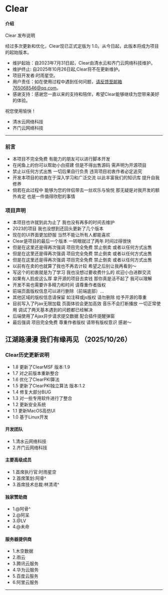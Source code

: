 # Clear

#### 介绍
Clear 发布说明

经过多次更新和优化，Clear现已正式定版为 1.0。从今日起，此版本将成为项目的起始版本。


- 维护起始：自2023年7月31日起，Clear由清水云和齐门云网络科技维护。
- 维护终止:  自2025年10月26日起,Clear将不在更新维护。
- 项目开发者:时雨星空。
- 用户责任：如在使用过程中遇到任何问题，请反馈至邮箱765068546@qq.com。
- 感谢支持：感谢您一直以来的支持和陪伴，希望Clear能够继续为您带来美好的体验。


祝您使用愉快！
* 清水云网络科技
* 齐门云网络科技

------------
### 前言

* 本项目不完全免费 有能力的朋友可以进行脚本开发
* 在闲鱼上的你可以帮助小白搭建 但是不得出售源码 需声明为开源项目
* 禁止以任何方式出售 一切后果自行负责 违背项目初衷作者必定追究
* 开发本项目的初衷在于深入学习和广泛交流 以此丰富我们的知识库 提升自我修养
* 倘若在此过程中 能够为您的伴侣带去一丝欢乐与愉悦 那无疑是对我开发的额外肯定 也是一件值得欣慰的事情


### 项目声明

- 本项目也许就到此为止了 我也没有再多的时间去维护
- 2023的项目 我也没想到还回头更新了几个版本
- 现在的UI界面更加舒服 当然不能让所有人都能喜欢
- Clear是项目的最后一个版本 一转眼就过了两年 时间过得很快
- 但是在这里还是得再次强调 项目完全免费 禁止倒卖 或者以任何方式出售
- 但是在这里还是得再次强调 项目完全免费 禁止倒卖 或者以任何方式出售
- 但是在这里还是得再次强调 项目完全免费 禁止倒卖 或者以任何方式出售
- 以前有在卖的也就算了我也不再去计较 希望之后别让我再看到～
- 写这个的初衷就是为了学习 我也没想过要收费什么的 欢迎小白进群交流
- 如果有人脸皮这么厚 拿开源的项目去卖钱 那你真是活不起了 我可以理解
- 开发不易也需要许多精力和时间 请尊重作者版权
- 前端页面版权信息可以进行删除（前端底部）...
- 其他区域的版权信息请保留 如注释或js版权 请勿删除 给予开源的尊重
- 目前写入了Pjax无限加载 页面体验会更加高效 音乐不会打断播放 一切正常使用 调试了两天基本遇到的问题都已经解决
- 后端使用了Ajax异步请求提交数据 配合插件提醒弹窗
- 最后强调 项目完全免费 尊重作者版权 请带有版权意识 感谢～


##   江湖路漫漫 我们有缘再见 （2025/10/26）



### Clear历史更新说明


- 1.8 更新了ClearMSF 版本:1.9
- 1.7 对之前版本重新整合
- 1.6 优化了ClearPKI算法
- 1.5 更新了ClearPKI独立算法 版本:1.2
- 1.4 修复大部分BUG
- 1.3 对一些专用软件进行了整合
- 1.2 更新安全系统
- 1.1 更新MacOS高仿UI
- 1.0 基于Linux开发

#### 开发团队
- 1.清水云网络科技
- 2.齐门云网络科技

#### 主要高级成员

- 1.首席执行官:时雨星空
- 2.首席策划:阿骨^
- 3.首席技术总裁:林清鸢^

#### 独家赞助商

- 1.@阿骨^
- 2.@阿呆
- 3.@LV
- 4.@未命


#### 服务器提供商

- 1.木空数据
- 2.雨云
- 3.腾讯云服务
- 4.华为云服务
- 5.百度云服务
- 6.阿里云服务


-------------------
